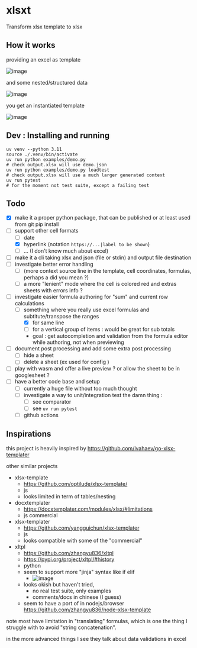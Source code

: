 # xlsxt

Transform xlsx template to xlsx

## How it works

providing an excel as template

![image](https://github.com/user-attachments/assets/158ceda7-e569-44ca-8369-1c9268d1bf22)

and some nested/structured data

![image](https://github.com/user-attachments/assets/5d7932f6-f7e3-48ef-b13a-8d2876794708)

you get an instantiated template

![image](https://github.com/user-attachments/assets/3f1217b1-5e19-4551-a56a-3c31ea1cef5d)


## Dev : Installing and running

```
uv venv --python 3.11
source ./.venv/bin/activate
uv run python examples/demo.py
# check output.xlsx will use demo.json
uv run python examples/demo.py loadtest
# check output.xlsx will use a much larger generated context
uv run pytest
# for the moment not test suite, except a failing test
```

## Todo

- [x] make it a proper python package, that can be published or at least used from git pip install
- [ ] support other cell formats
   - [ ] date
   - [x] hyperlink (notation `https://...|label to be shown`)
   - [ ] ... (I don't know much about excel)
- [ ] make it a cli taking xlsx and json (file or stdin) and output file destination
- [ ] investigate better error handling
   - [ ] (more context source line in the template, cell coordinates, formulas, perhaps a did you mean ?)
   - [ ] a more "lenient" mode where the cell is colored red and extras sheets with errors info ?
- [ ] investigate easier formula authoring for "sum" and current row calculations
   - [ ] something where you really use excel formulas and subtitute/transpose the ranges
        - [x] for same line
        - [ ] for a vertical group of items : would be great for sub totals
        - goal : get autocompletion and validation from the formula editor while authoring, not when previewing
- [ ] document post processing and add some extra post processing
   - [ ] hide a sheet
   - [ ] delete a sheet (ex used for config )
- [ ] play with wasm and offer a live preview ? or allow the sheet to be in googlesheet ?
- [ ] have a better code base and setup
  - [ ] currently a huge file without too much thought
  - [ ] investigate a way to unit/integration test the damn thing : 
    - [ ] see comparator
    - [ ] see `uv run pytest`
  - [ ] github actions
      
## Inspirations

this project is heavily inspired by https://github.com/ivahaev/go-xlsx-templater

other similar projects 
  - xlsx-template
    - https://github.com/optilude/xlsx-template/
    - js 
    - looks limited in term of tables/nesting
  - docxtemplater
    - https://docxtemplater.com/modules/xlsx/#limitations 
    - js commercial
  - xlsx-templater
    - https://github.com/yangguichun/xlsx-templater
    - js
    - looks compatible with some of the "commercial" 
  - xltpl
    - https://github.com/zhangyu836/xltpl
    - https://pypi.org/project/xltpl/#history
    - python
    - seem to support more "jinja" syntax like if elif
      - ![image](https://github.com/user-attachments/assets/5e0a5a8f-a7bf-42d8-b131-95161cd117fd)
    - looks okish but haven't tried, 
      - no real test suite, only examples
      - comments/docs in chinese (I guess)
    - seem to have a port of in nodejs/browser https://github.com/zhangyu836/node-xlsx-template

note most have limitation in "translating" formulas, which is one the thing I struggle with to avoid "string concatenation".

in the more advanced things I see they talk about data validations in excel
